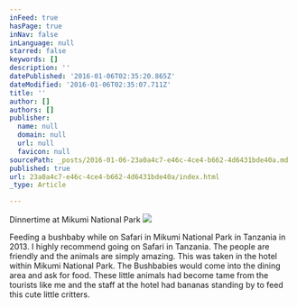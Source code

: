 ```yaml
---
inFeed: true
hasPage: true
inNav: false
inLanguage: null
starred: false
keywords: []
description: ''
datePublished: '2016-01-06T02:35:20.865Z'
dateModified: '2016-01-06T02:35:07.711Z'
title: ''
author: []
authors: []
publisher:
  name: null
  domain: null
  url: null
  favicon: null
sourcePath: _posts/2016-01-06-23a0a4c7-e46c-4ce4-b662-4d6431bde40a.md
published: true
url: 23a0a4c7-e46c-4ce4-b662-4d6431bde40a/index.html
_type: Article

---
```

Dinnertime at Mikumi National Park
![](https://the-grid-user-content.s3-us-west-2.amazonaws.com/15379fc0-9c59-4eeb-9249-15ef2aae5db0.jpg)

Feeding a bushbaby while on Safari in Mikumi National Park in Tanzania in 2013\. I highly recommend going on Safari in Tanzania. The people are friendly and the animals are simply amazing. This was taken in the hotel within Mikumi National Park. The Bushbabies would come into the dining area and ask for food. These little animals had become tame from the tourists like me and the staff at the hotel had bananas standing by to feed this cute little critters.